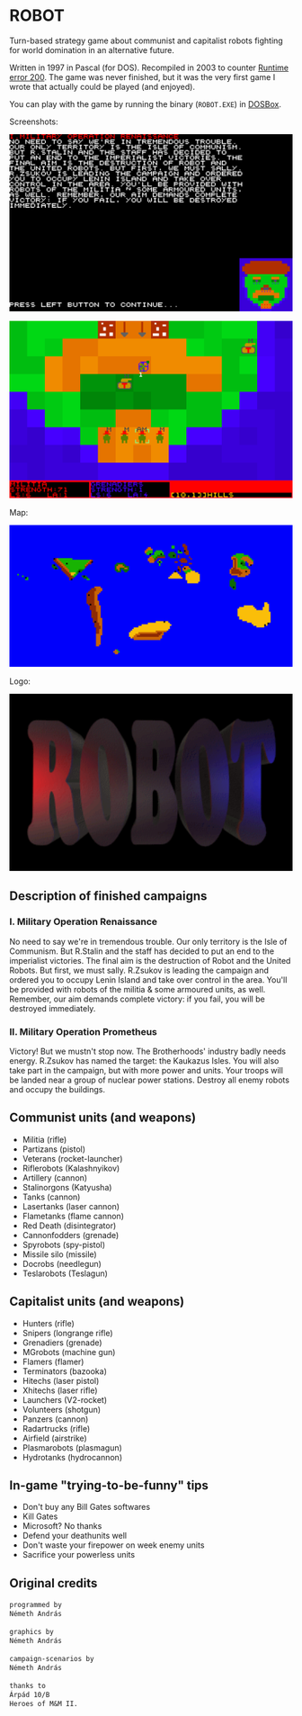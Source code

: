 # ROBOT

Turn-based strategy game about communist and capitalist robots fighting for world domination in an alternative future.

Written in 1997 in Pascal (for DOS). Recompiled in 2003 to counter [Runtime error 200](http://en.wikipedia.org/wiki/Runtime_error_200). The game was never finished, but it was the very first game I wrote that actually could be played (and enjoyed).

You can play with the game by running the binary (`ROBOT.EXE`) in [DOSBox](https://www.dosbox.com/).

Screenshots:

![Screenshot 1](docs/screenshot-1.png)

![Screenshot 2](docs/screenshot-2.png)

Map:

![Map](docs/map.png)

Logo:

![Logo](docs/logo.png)

## Description of finished campaigns

### I. Military Operation Renaissance
No need to say we're in tremendous trouble. Our only territory is the Isle of Communism. But R.Stalin and the staff has decided to put an end to the imperialist victories. The final aim is the destruction of Robot and the United Robots. But first, we must sally. R.Zsukov is leading the campaign and ordered you to occupy Lenin Island and take over control in the area. You'll be provided with robots of the militia & some armoured units, as well. Remember, our aim demands complete victory: if you fail, you will be destroyed immediately.

### II. Military Operation Prometheus
Victory! But we mustn't stop now. The Brotherhoods' industry badly needs energy. R.Zsukov has named the target: the Kaukazus Isles. You will also take part in the campaign, but with more power and units. Your troops will be landed near a group of nuclear power stations. Destroy all enemy robots and occupy the buildings.

## Communist units (and weapons)

* Militia (rifle)
* Partizans (pistol)
* Veterans (rocket-launcher)
* Riflerobots (Kalashnyikov)
* Artillery (cannon)
* Stalinorgons (Katyusha)
* Tanks (cannon)
* Lasertanks (laser cannon)
* Flametanks (flame cannon)
* Red Death (disintegrator)
* Cannonfodders (grenade)
* Spyrobots (spy-pistol)
* Missile silo (missile)
* Docrobs (needlegun)
* Teslarobots (Teslagun)

## Capitalist units (and weapons)

* Hunters (rifle)
* Snipers (longrange rifle)
* Grenadiers (grenade)
* MGrobots (machine gun)
* Flamers (flamer)
* Terminators (bazooka)
* Hitechs (laser pistol)
* Xhitechs (laser rifle)
* Launchers (V2-rocket)
* Volunteers (shotgun)
* Panzers (cannon)
* Radartrucks (rifle)
* Airfield (airstrike)
* Plasmarobots (plasmagun)
* Hydrotanks (hydrocannon)

## In-game "trying-to-be-funny" tips

* Don't buy any Bill Gates softwares
* Kill Gates
* Microsoft? No thanks
* Defend your deathunits well
* Don't waste your firepower on week enemy units
* Sacrifice your powerless units

## Original credits

```
programmed by
Németh András

graphics by
Németh András

campaign-scenarios by
Németh András

thanks to
Árpád 10/B
Heroes of M&M II.
```
